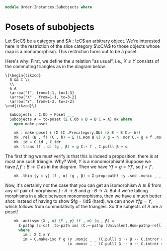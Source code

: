 <!--
```agda
open import Cat.Univalent
open import Cat.Prelude

open import Order.Base

import Cat.Reasoning
```
-->

```agda
module Order.Instances.Subobjects where
```

# Posets of subobjects

Let $\cC$ be a [category] and $A : \cC$ an arbitrary object. We're
interested here in the restriction of the slice category $\cC/A$ to
those objects whose map is a monomorphism. This restriction turns out to
be a poset.

[category]: Cat.Univalent.html#univalent-categories

<!--
```agda
module _ {o ℓ} (C : Precategory o ℓ) (c-cat : is-category C) where
  private module C = Cat.Reasoning C
  open C._↪_
```
-->

Here's why: First, we define the $\le$ relation "as usual", i.e., $X \le
Y$ consists of the commuting triangles as in the diagram below.

~~~{.quiver .short-15}
\[\begin{tikzcd}
  B && C \\
  \\
  & A
  \arrow["f", from=1-1, to=1-3]
  \arrow["X"', from=1-1, to=3-2]
  \arrow["Y", from=1-3, to=3-2]
\end{tikzcd}\]
~~~

```agda
  Subobjects : C.Ob → Poset _ _
  Subobjects A = to-poset (Σ C.Ob λ B → B C.↪ A) mk where
    open make-poset

    mk : make-poset ℓ (Σ (C .Precategory.Ob) (λ B → B C.↪ A))
    mk .rel (B , f) (C , h) = Σ (C.Hom B C) λ g → h .mor C.∘ g ≡ f .mor
    mk .id = C.id , C.idr _
    mk .trans (f , α) (g , β) = g C.∘ f , C.pulll β ∙ α
```

The first thing we must verify is that this is indeed a proposition:
there is at most one such triangle. Why? Well, $Y$ is a monomorphism!
Suppose we have $f, f' : B \to C$ as in the diagram. Then we have $Yf =
g = Yf'$, so $f = f'$.

```agda
    mk .thin {y = y} (f , α) (g , β) = Σ-prop-path! (y .snd .monic _ _ (α ∙ sym β))
```

Now, it's certainly _not_ the case that you can get an isomorphism $A
\cong B$ from any ol' pair of morphisms $f : A \to B$ and $g : B \to A$.
But if we're talking morphisms in a slice between monomorphisms, then we
have a much better shot: Instead of having to show $fg = \id$
(hard), we can show $Yfg = Y$, which follows from commutativity of the
triangles. So the subjects of $A$ are a poset!

```agda
    mk .antisym {X , x} {Y , y} (f , α) (g , β) =
      Σ-pathp (c-cat .to-path im) (C.↪-pathp (Univalent.Hom-pathp-refll-iso c-cat β))
      where
        im : X C.≅ Y
        im = C.make-iso f g (y .monic _ _ (C.pulll α ·· β ·· C.intror refl))
                            (x .monic _ _ (C.pulll β ·· α ·· C.intror refl))
```
